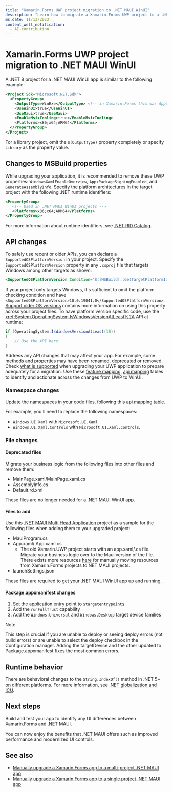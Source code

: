 ```yaml
---
title: "Xamarin.Forms UWP project migration to .NET MAUI WinUI"
description: "Learn how to migrate a Xamarin.Forms UWP project to a .NET WinUI project."
ms.date: 11/13/2023
content_well_notification:
  - AI-contribution
---
```


# Xamarin.Forms UWP project migration to .NET MAUI WinUI

<!-- ## Prerequisites

- Visual Studio 2023 Preview or later with and ensure that .NET Multi-platform App UI development is selected.
- The latest version of the Windows App SDK extension for Visual Studio.
- A Xamarin.Forms UWP app that targets Windows 10 version 1809 or later. -->

A .NET 8 project for a .NET MAUI WinUI app is similar to the following example:

```xml
<Project Sdk="Microsoft.NET.Sdk">
  <PropertyGroup>
    <OutputType>WinExe</OutputType> <!-- in Xamarin.Forms this was AppContainerExe -->
    <UseWinUI>true</UseWinUI>
    <UseMaui>true</UseMaui>
    <EnableMsixTooling>true</EnableMsixTooling>
    <Platforms>x86;x64;ARM64</Platforms>
  </PropertyGroup>
</Project>
```

For a library project, omit the `$(OutputType)` property completely or specify `Library` as the property value.

## Changes to MSBuild properties

While upgrading your application, it is recommended to remove these UWP properties: `WindowsXamlEnableOverview`, `AppxPackageSigningEnabled`, and `GenerateAssemblyInfo`. Specify the platform architectures in the target project with the following .NET runtime identifiers:

```xml
<PropertyGroup>
   <!-- Used in .NET MAUI WinUI projects -->
   <Platforms>x86;x64;ARM64</Platforms>
</PropertyGroup>
```

For more information about runtime identifiers, see [.NET RID Catalog](/dotnet/core/rid-catalog).

## API changes

To safely use recent or older APIs, you can declare a `SupportedOSPlatformVersion` in your project. Specify the `SupportedOSPlatformVersion` property in any `.csproj` file that targets Windows among other targets as shown:

```xml
<SupportedOSPlatformVersion Condition="$([MSBuild]::GetTargetPlatformIdentifier('$(TargetFramework)')) == 'windows'">10.0.19041.0</SupportedOSPlatformVersion>
```

If your project only targets Windows, it's sufficient to omit the platform checking condition and have `<SupportedOSPlatformVersion>10.0.19041.0</SupportedOSPlatformVersion>`. [Support older OS versions](/dotnet/standard/frameworks#support-older-os-versions) contains more information on using this property across your project files. To have platform version specific code, use the <xref:System.OperatingSystem.IsWindowsVersionAtLeast%2A> API at runtime:

```csharp
if (OperatingSystem.IsWindowsVersionAtLeast(10))
{
    // Use the API here
}
```

Address any API changes that may affect your app. For example, some methods and properties may have been renamed, deprecated or removed. Check [what is supported](/windows/apps/windows-app-sdk/migrate-to-windows-app-sdk/what-is-supported) when upgrading your UWP application to prepare adequately for a migration. Use these [feature mapping](/windows/apps/windows-app-sdk/migrate-to-windows-app-sdk/feature-mapping-table), [api mapping](/windows/apps/windows-app-sdk/migrate-to-windows-app-sdk/api-mapping-table) tables to identify and actionate across the changes from UWP to WinUI.

### Namespace changes

Update the namespaces in your code files, following this [api mapping table](/windows/apps/windows-app-sdk/migrate-to-windows-app-sdk/api-mapping-table).

For example, you'll need to replace the following namespaces:

- `Windows.UI.Xaml` with `Microsoft.UI.Xaml`
- `Windows.UI.Xaml.Controls` with `Microsoft.UI.Xaml.Controls`.

### File changes

#### Deprecated files

Migrate your business logic from the following files into other files and remove them:

- MainPage.xaml/MainPage.xaml.cs
- AssemblyInfo.cs
- Default.rd.xml

<!--  - See [AssemblyInfo changes](includes/assemblyinfo-changes.md) -->

These files are no longer needed for a .NET MAUI WinUI app.

#### Files to add

Use this [.NET MAUI Multi Head Application](https://github.com/mattleibow/MauiMultiHeadProject/tree/main/sample/MauiMultiHeadApp/MauiMultiHeadApp.WinUI) project as a sample for the following files when adding them to your upgraded project:

- MauiProgram.cs
- App.xaml/ App.xaml.cs
  - The old Xamarin.UWP project starts with an app.xaml/.cs file. Migrate your business logic over to the Maui version of the file. There exists more resources [here](https://github.com/dotnet/maui/wiki/Migrating-from-Xamarin.Forms-to-.NET-MAUI) for manually moving resources from Xamarin.Forms projects to NET MAUI projects.
- launchSettings.json

These files are required to get your .NET MAUI WinUI app up and running.

#### Package.appxmanifest changes

1. Set the application entry point to `$targetentrypoint$`
2. Add the `runFullTrust` capability
3. Add the `Windows.Universal` and `Windows.Desktop` target device families

> [!NOTE]
> This step is crucial if you are unable to deploy or seeing deploy errors (not build errors) or are unable to select the deploy checkbox in the Configuration manager. Adding the targetDevice and the other updated to Package.appxmanifest fixes the most common errors.

## Runtime behavior

There are behavioral changes to the `String.IndexOf()` method in .NET 5+ on different platforms. For more information, see [.NET globalization and ICU](/dotnet/standard/globalization-localization/globalization-icu).

## Next steps

Build and test your app to identify any UI differences between Xamarin.Forms and .NET MAUI.

You can now enjoy the benefits that .NET MAUI offers such as improved performance and modernized UI controls.

## See also

- [Manually upgrade a Xamarin.Forms app to a multi-project .NET MAUI app](multi-project-to-multi-project.md)
- [Manually upgrade a Xamarin.Forms app to a single project .NET MAUI app](multi-project-to-single-project.md)
